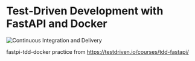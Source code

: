 # Test-Driven Development with FastAPI and Docker
![Continuous Integration and Delivery](https://github.com/nunenuh/fastapi-tdd-docker/workflows/Continuous%20Integration%20and%20Delivery/badge.svg?branch=main)

fastpi-tdd-docker practice from https://testdriven.io/courses/tdd-fastapi/



